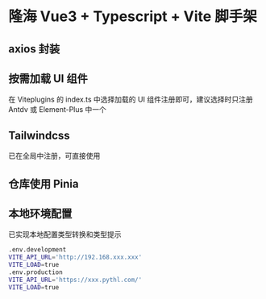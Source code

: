 # 隆海 Vue3 + Typescript + Vite 脚手架

## axios 封装

## 按需加载 UI 组件

在 Viteplugins 的 index.ts 中选择加载的 UI 组件注册即可，建议选择时只注册 Antdv 或 Element-Plus 中一个

## Tailwindcss

已在全局中注册，可直接使用

## 仓库使用 Pinia

## 本地环境配置

已实现本地配置类型转换和类型提示

```bash
.env.development
VITE_API_URL='http://192.168.xxx.xxx'
VITE_LOAD=true
.env.production
VITE_API_URL='https://xxx.pythl.com/'
VITE_LOAD=true
```
